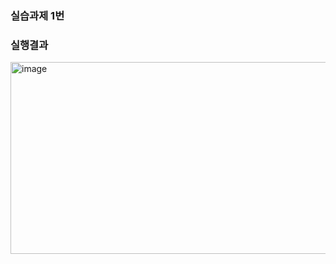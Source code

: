 ### 실습과제 1번
### 실행결과

<img width="904" height="307" alt="image" src="https://github.com/user-attachments/assets/3b1f3f5e-9aad-4f6d-a91a-dc863a942417" />

